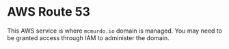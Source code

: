 # AWS Route 53

This AWS service is where `mcmurdo.io` domain is managed. You may need to be granted access through
IAM to administer the domain.
